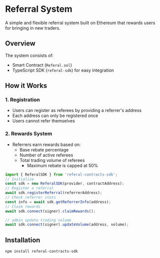 # Referral System

A simple and flexible referral system built on Ethereum that rewards users for bringing in new traders.

## Overview

The system consists of:
- Smart Contract (`Referal.sol`)
- TypeScript SDK (`referal-sdk`) for easy integration

## How it Works

### 1. Registration
- Users can register as referees by providing a referrer's address
- Each address can only be registered once
- Users cannot refer themselves

### 2. Rewards System
- Referrers earn rewards based on:
  - Base rebate percentage
  - Number of active referees
  - Total trading volume of referees
    - Maximum rebate is capped at 50%

```typescript
import { ReferalSDK } from 'referal-contracts-sdk';
// Initialize
const sdk = new ReferalSDK(provider, contractAddress);
// Register a referral
await sdk.registerReferral(referrerAddress);
// Check referrer stats
const info = await sdk.getReferrerInfo(address);
// Claim rewards
await sdk.connect(signer).claimRewards();

// admin update trading volume
await sdk.connect(signer).updateVolume(address, volume);
```

## Installation

```bash
npm install referal-contracts-sdk
```

